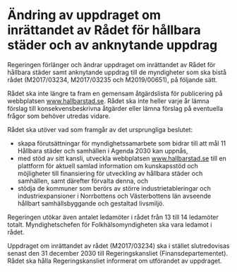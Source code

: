 # Ändring av uppdraget om inrättandet av Rådet för hållbara städer och av anknytande uppdrag

Regeringen förlänger och ändrar uppdraget om inrättandet av Rådet för hållbara städer samt anknytande uppdrag till de myndigheter som ska bistå rådet (M2017/03234, M2017/03235 och M2019/00651), på följande sätt.

Rådet ska inte längre ta fram en gemensam åtgärdslista för publicering på webbplatsen www.hallbarstad.se. Rådet ska inte heller varje år lämna förslag till konsekvensbeskrivna åtgärder eller lämna förslag på eventuella frågor som behöver utredas vidare.

Rådet ska utöver vad som framgår av det ursprungliga beslutet:

* skapa förutsättningar för myndighetssamarbete som bidrar till att mål 11 Hållbara städer och samhällen i Agenda 2030 kan uppnås,
* med stöd av sitt kansli, utveckla webbplatsen www.hallbarstad.se till en plattform för aktuell samlad information om kunskapsstöd och möjligheter till finansiering för utveckling av hållbara städer och samhällen, samt därefter förvalta denna, och
* stödja de kommuner som berörs av större industrietableringar och
industriexpansioner i Norrbottens och Västerbottens län avseende
hållbart samhällsbyggande och gestaltad livsmiljö.

Regeringen utökar även antalet ledamöter i rådet från 13 till 14 ledamöter totalt. Myndighetschefen för Folkhälsomyndigheten ska vara ledamot i rådet.

Uppdraget om inrättandet av rådet (M2017/03234) ska i stället slutredovisas senast den 31 december 2030 till Regeringskansliet (Finansdepartementet). Rådet ska hålla Regeringskansliet informerat om utförandet av uppdraget.
